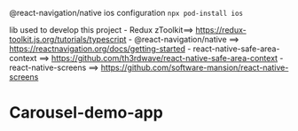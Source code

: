 @react-navigation/native ios configuration
    `npx pod-install ios`




lib used to develop this project
    - Redux zToolkit==> https://redux-toolkit.js.org/tutorials/typescript
    - @react-navigation/native ==> https://reactnavigation.org/docs/getting-started
    - react-native-safe-area-context ==> https://github.com/th3rdwave/react-native-safe-area-context
    - react-native-screens ==> https://github.com/software-mansion/react-native-screens
# Carousel-demo-app
